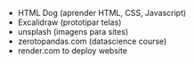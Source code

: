 - HTML Dog (aprender HTML, CSS, Javascript)
- Excalidraw (prototipar telas)
- unsplash (imagens para sites)
- zerotopandas.com (datascience course)
- render.com to deploy website
